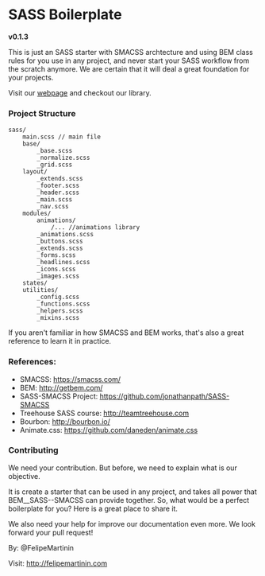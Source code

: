 

# SASS Boilerplate
 **v0.1.3**

This is just an SASS starter with SMACSS archtecture and using BEM class rules for you use in any project, and never start your SASS workflow from the scratch anymore. We are certain that it will deal a great foundation for your projects.

Visit our [webpage](http://sassboilerplate.github.io) and checkout our library.


### Project Structure



```
sass/
    main.scss // main file
    base/ 
        _base.scss 
        _normalize.scss 
        _grid.scss
    layout/
        _extends.scss
        _footer.scss
        _header.scss
        _main.scss
        _nav.scss
    modules/
        animations/
            /... //animations library
        _animations.scss
        _buttons.scss
        _extends.scss
        _forms.scss
        _headlines.scss
        _icons.scss
        _images.scss 
    states/   
    utilities/
        _config.scss
        _functions.scss
        _helpers.scss
        _mixins.scss
```


If you aren't familiar in how SMACSS and BEM works, that's also a great reference to learn it in practice.

### References: 


  - SMACSS: https://smacss.com/
  - BEM: http://getbem.com/
  - SASS-SMACSS Project: https://github.com/jonathanpath/SASS-SMACSS
  - Treehouse SASS course: http://teamtreehouse.com
  - Bourbon: http://bourbon.io/
  - Animate.css: https://github.com/daneden/animate.css


### Contributing

We need your contribution. But before, we need to explain what is our objective. 

It is create a starter that can be used in any project, and takes all power that BEM__SASS--SMACSS can provide together. So, what would be a perfect boilerplate for you? Here is a great place to share it.

We also need your help for improve our documentation even more. We look forward your pull request!




By: @FelipeMartinin 

Visit: http://felipemartinin.com
  
  
